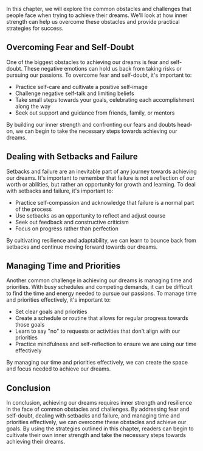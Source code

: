 
In this chapter, we will explore the common obstacles and challenges that people face when trying to achieve their dreams. We'll look at how inner strength can help us overcome these obstacles and provide practical strategies for success.

Overcoming Fear and Self-Doubt
------------------------------

One of the biggest obstacles to achieving our dreams is fear and self-doubt. These negative emotions can hold us back from taking risks or pursuing our passions. To overcome fear and self-doubt, it's important to:

* Practice self-care and cultivate a positive self-image
* Challenge negative self-talk and limiting beliefs
* Take small steps towards your goals, celebrating each accomplishment along the way
* Seek out support and guidance from friends, family, or mentors

By building our inner strength and confronting our fears and doubts head-on, we can begin to take the necessary steps towards achieving our dreams.

Dealing with Setbacks and Failure
---------------------------------

Setbacks and failure are an inevitable part of any journey towards achieving our dreams. It's important to remember that failure is not a reflection of our worth or abilities, but rather an opportunity for growth and learning. To deal with setbacks and failure, it's important to:

* Practice self-compassion and acknowledge that failure is a normal part of the process
* Use setbacks as an opportunity to reflect and adjust course
* Seek out feedback and constructive criticism
* Focus on progress rather than perfection

By cultivating resilience and adaptability, we can learn to bounce back from setbacks and continue moving forward towards our dreams.

Managing Time and Priorities
----------------------------

Another common challenge in achieving our dreams is managing time and priorities. With busy schedules and competing demands, it can be difficult to find the time and energy needed to pursue our passions. To manage time and priorities effectively, it's important to:

* Set clear goals and priorities
* Create a schedule or routine that allows for regular progress towards those goals
* Learn to say "no" to requests or activities that don't align with our priorities
* Practice mindfulness and self-reflection to ensure we are using our time effectively

By managing our time and priorities effectively, we can create the space and focus needed to achieve our dreams.

Conclusion
----------

In conclusion, achieving our dreams requires inner strength and resilience in the face of common obstacles and challenges. By addressing fear and self-doubt, dealing with setbacks and failure, and managing time and priorities effectively, we can overcome these obstacles and achieve our goals. By using the strategies outlined in this chapter, readers can begin to cultivate their own inner strength and take the necessary steps towards achieving their dreams.
